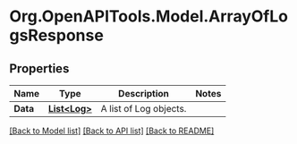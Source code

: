 
# Org.OpenAPITools.Model.ArrayOfLogsResponse

## Properties

Name | Type | Description | Notes
------------ | ------------- | ------------- | -------------
**Data** | [**List&lt;Log&gt;**](Log.md) | A list of Log objects. | 

[[Back to Model list]](../README.md#documentation-for-models)
[[Back to API list]](../README.md#documentation-for-api-endpoints)
[[Back to README]](../README.md)

